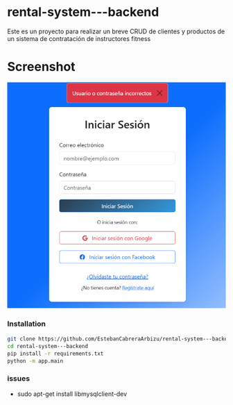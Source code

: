 # rental-system---backend
Este es un proyecto para realizar un breve CRUD de clientes y productos de un sistema de contratación de instructores fitness
# Screenshot

![](docs/login.jpg)

### Installation

```bash
git clone https://github.com/EstebanCabreraArbizu/rental-system---backend.git
cd rental-system---backend
pip install -r requirements.txt
python -m app.main
```

### issues
- sudo apt-get install libmysqlclient-dev